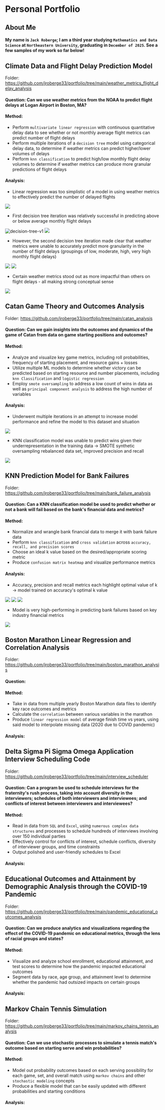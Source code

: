 # Personal Portfolio 
## About Me
#### My name is `Jack Roberge`; I am a third year studying `Mathematics and Data Science` at `Northeastern University`, graduating in `December of 2025`. See a few samples of my work so far below!

## Climate Data and Flight Delay Prediction Model 

Folder: https://github.com/jroberge33/portfolio/tree/main/weather_metrics_flight_delay_analysis

#### **Question**: Can we use weather metrics from the NOAA to predict flight delays at Logan Airport in Boston, MA?  

#### **Method**: 
- Perform `multivariate linear regression` with continuous quantitative delay data to see whether or not monthly average flight metrics can predict number of flight delays
- Perform multiple iterations of a `decision tree` model using categorical delay data, to determine if weather metrics can predict higher/lower volumes of delays
- Perform `knn classification` to predict high/low monthly flight delay volumes to determine if weather metrics can produce more granular predictions of flight delays

#### **Analysis**: 

- Linear regression was too simplistic of a model in using weather metrics to effectively predict the number of delayed flights
<img src="https://i.ibb.co/BCBYY45/All-Weather-Metrics-Linear-Regression-Actual-vs-Predicted-Monthly-Flight-Delays.png">

- First decision tree iteration was relatively successful in predicting above or below average monthly flight delays  
<img src="https://i.ibb.co/hMK3rQF/decision-tree-v1.png" alt="decision-tree-v1">

<img src="https://i.ibb.co/7N0Dkvb/Decision-Tree-v1-Confusion-Matrix.png">

- However, the second decision tree iteration made clear that weather metrics were unable to accurately predict more granularity in the number of flight delays (groupings of low, moderate, high, very high monthly flight delays)
<img src="https://i.ibb.co/MVG9mpm/Decision-Tree-v2.png">

<img src="https://i.ibb.co/ncZ6PDz/Decision-Tree-v2-Confusion-Matrix.png">

- Certain weather metrics stood out as more impactful than others on flight delays - all making strong conceptual sense 
<img src="https://i.ibb.co/x2Jfbmm/Decision-Tree-v2-Feature-Importance.png">

## Catan Game Theory and Outcomes Analysis 

Folder: https://github.com/jroberge33/portfolio/tree/main/catan_analysis

#### **Question**: Can we gain insights into the outcomes and dynamics of the game of Catan from data on game starting positions and outcomes?

#### **Method**: 
- Analyze and visualize key game metrics, including roll probabilities, frequency of starting placement, and resource gains + losses
- Utilize multiple ML models to determine whether victory can be predicted based on starting resource and number placements, including `knn Classification` and `logistic regression`
- Employ `smote oversampling` to address a low count of wins in data as well as `principal component analysis` to address the high number of variables

#### **Analysis**: 

- Underwent multiple iterations in an attempt to increase model performance and refine the model to this dataset and situation
  
<img src="https://i.ibb.co/VHFvqDr/Screenshot-2024-01-30-at-11-23-54-PM.png">

- KNN classification model was unable to predict wins given their underrepresentation in the training data -> SMOTE synthetic oversampling rebalanced data set, improved precision and recall

<img src="https://i.ibb.co/hyt3Qy4/Screenshot-2024-01-30-at-11-31-02-PM.png">

## KNN Prediction Model for Bank Failures

Folder: https://github.com/jroberge33/portfolio/tree/main/bank_failure_analysis

#### **Question**: Can a KNN classification model be used to predict whether or not a bank will fail based on the bank's financial data and metrics?

#### **Method**: 
- Normalize and wrangle bank financial data to merge it with bank failure data
- Perform `knn classification` and `cross validation` across `accuracy, recall, and precision scores`
- Choose an ideal k value based on the desired/appropriate scoring metric
- Produce `confusion matrix heatmap` and visualize performance metrics

#### **Analysis**: 

- Accuracy, precision and recall metrics each highlight optimal value of k -> model trained on accuracy's optimal k value
  
<img src="https://i.ibb.co/TRFJ7Np/bank-failure-precision-lineplot.png">
<img src="https://i.ibb.co/6Nf3ddT/bank-failure-recall-lineplot.png">
<img src="https://i.ibb.co/wgx8WZm/bank-failure-accuracy-lineplot.png">

- Model is very high-performing in predicting bank failures based on key industry financial metrics
  
<img src="https://i.ibb.co/9gp5YpS/bank-failure-heatmap.png">

## Boston Marathon Linear Regression and Correlation Analysis 

Folder: https://github.com/jroberge33/portfolio/tree/main/boston_marathon_analysis

#### **Question**:  

#### **Method**: 
- Take in data from multiple yearly Boston Marathon data files to identify key race outcomes and metrics
- Calculate the `correlation` between various variables in the marathon
- Produce `linear regression model` of average finish time vs years, using said model to interpolate missing data (2020 due to COVID pandemic)

#### **Analysis**: 

## Delta Sigma Pi Sigma Omega Application Interview Scheduling Code

Folder: https://github.com/jroberge33/portfolio/tree/main/interview_scheduler

#### **Question**: Can a program be used to schedule interviews for the fraternity's rush process, taking into account diversity in the interviewers; schedules of both interviewers and interviewees; and conflicts of interest between interviewers and interviewees?

#### **Method**: 
- Read in data from `SQL` and `Excel`, using `numerous complex data structures` and processes to schedule hundreds of interviews involving over 150 individual parties
- Effectively control for conflicts of interest, schedule conflicts, diversity of interviewer groups, and time constraints 
- Output polished and user-friendly schedules to Excel

#### **Analysis**: 

## Educational Outcomes and Attainment by Demographic Analysis through the COVID-19 Pandemic

Folder: https://github.com/jroberge33/portfolio/tree/main/pandemic_educational_outcomes_analysis

#### **Question**: Can we produce analytics and visualizations regarding the effect of the COVID-19 pandemic on educational metrics, through the lens of racial groups and states? 

#### **Method**: 
- Visualize and analyze school enrollment, educational attainment, and test scores to determine how the pandemic impacted educational outcomes
- Segment data by race, age group, and attainment level to determine whether the pandemic had outsized impacts on certain groups

#### **Analysis**: 

## Markov Chain Tennis Simulation

Folder: https://github.com/jroberge33/portfolio/tree/main/markov_chains_tennis_analysis

#### **Question**: Can we use stochastic processes to simulate a tennis match's outcome based on starting serve and win probabilities?

#### **Method**:
- Model out probability outcomes based on each serving possibility for each game, set, and overall match using `markov chains` and other `stochastic modeling` concepts 
- Produce a flexible model that can be easily updated with different probabilities and starting conditions

#### **Analysis**:
